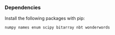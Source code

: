 ### Dependencies
Install the following packages with pip:
```
numpy names enum scipy bitarray nbt wonderwords
```